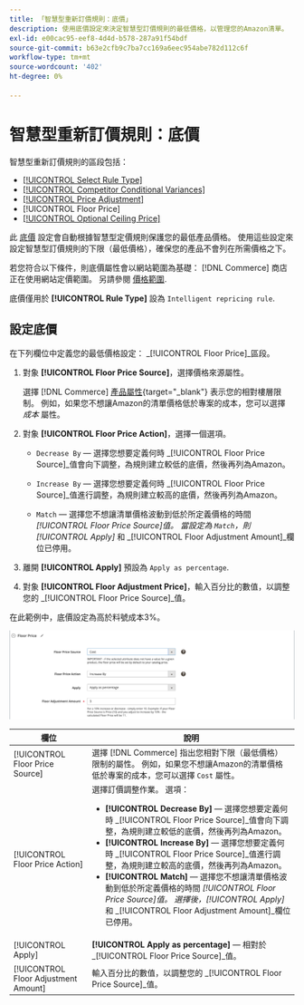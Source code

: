 ```yaml
---
title: 「智慧型重新訂價規則：底價」
description: 使用底價設定來決定智慧型訂價規則的最低價格，以管理您的Amazon清單。
exl-id: e00cac95-eef8-4d4d-b578-287a91f54bdf
source-git-commit: b63e2cfb9c7ba7cc169a6eec954abe782d112c6f
workflow-type: tm+mt
source-wordcount: '402'
ht-degree: 0%

---
```


# 智慧型重新訂價規則：底價

智慧型重新訂價規則的區段包括：

- [[!UICONTROL Select Rule Type]](./intelligent-repricing-rules.md)
- [[!UICONTROL Competitor Conditional Variances]](./competitor-conditional-variances.md)
- [[!UICONTROL Price Adjustment]](./price-adjustment.md)
- [!UICONTROL Floor Price]
- [[!UICONTROL Optional Ceiling Price]](./optional-ceiling-price.md)

此 [底價](./floor-price.md) 設定會自動根據智慧型定價規則保護您的最低產品價格。 使用這些設定來設定智慧型訂價規則的下限（最低價格），確保您的產品不會列在所需價格之下。

若您符合以下條件，則底價屬性會以網站範圍為基礎： [!DNL Commerce] 商店正在使用網站定價範圍。 另請參閱 [價格範圍](./price-scope.md).

底價僅用於 **[!UICONTROL Rule Type]** 設為 `Intelligent repricing rule`.

## 設定底價

在下列欄位中定義您的最低價格設定： _[!UICONTROL Floor Price]_區段。

1. 對象 **[!UICONTROL Floor Price Source]**，選擇價格來源屬性。

   選擇 [!DNL Commerce] [產品屬性](https://docs.magento.com/user-guide/catalog/product-attributes.html){target="_blank"} 表示您的相對樓層限制。 例如，如果您不想讓Amazon的清單價格低於專案的成本，您可以選擇 *成本* 屬性。

1. 對象 **[!UICONTROL Floor Price Action]**，選擇一個選項。

   - `Decrease By`  — 選擇您想要定義何時 _[!UICONTROL Floor Price Source]_值會向下調整，為規則建立較低的底價，然後再列為Amazon。

   - `Increase By`  — 選擇您想要定義何時 _[!UICONTROL Floor Price Source]_值進行調整，為規則建立較高的底價，然後再列為Amazon。

   - `Match`  — 選擇您不想讓清單價格波動到低於所定義價格的時間 _[!UICONTROL Floor Price Source]_值。 當設定為 `Match`，則_[!UICONTROL Apply]_ 和 _[!UICONTROL Floor Adjustment Amount]_欄位已停用。

1. 離開 **[!UICONTROL Apply]** 預設為 `Apply as percentage`.

1. 對象 **[!UICONTROL Floor Adjustment Price]**，輸入百分比的數值，以調整您的 _[!UICONTROL Floor Price Source]_值。

在此範例中，底價設定為高於料號成本3%。

![智慧型重新訂價規則範例 — 底價](assets/ob-intelligent-pricde-rule-floor-price.png)

| 欄位 | 說明 |
|--- |--- |
| [!UICONTROL Floor Price Source] | 選擇 [!DNL Commerce] 指出您相對下限（最低價格）限制的屬性。 例如，如果您不想讓Amazon的清單價格低於專案的成本，您可以選擇 `Cost` 屬性。 |
| [!UICONTROL Floor Price Action] | 選擇訂價調整作業。 選項：<ul><li>**[!UICONTROL Decrease By]**  — 選擇您想要定義何時 _[!UICONTROL Floor Price Source]_值會向下調整，為規則建立較低的底價，然後再列為Amazon。</li><li>**[!UICONTROL Increase By]**  — 選擇您想要定義何時 _[!UICONTROL Floor Price Source]_值進行調整，為規則建立較高的底價，然後再列為Amazon。</li><li>**[!UICONTROL Match]**  — 選擇您不想讓清單價格波動到低於所定義價格的時間 _[!UICONTROL Floor Price Source]_值。 選擇後，_[!UICONTROL Apply]_ 和 _[!UICONTROL Floor Adjustment Amount]_欄位已停用。</li></ul> |
| [!UICONTROL Apply] | **[!UICONTROL Apply as percentage]**  — 相對於 _[!UICONTROL Floor Price Source]_值。 |
| [!UICONTROL Floor Adjustment Amount] | 輸入百分比的數值，以調整您的 _[!UICONTROL Floor Price Source]_值。 |
